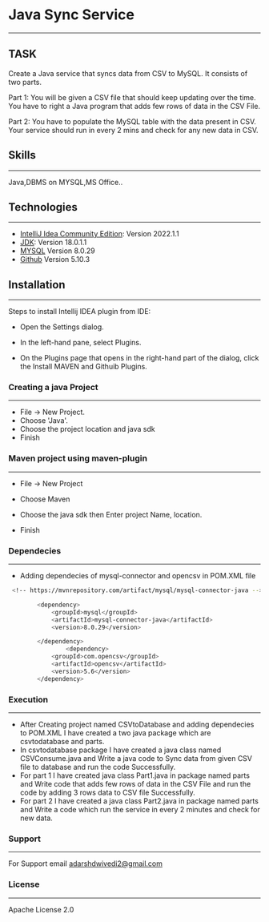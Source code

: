 
# Java Sync Service
***
## TASK
Create a Java service that syncs data from CSV to MySQL. It consists of two parts.

Part 1: You will be given a CSV file that should keep updating over the time. You have to right a Java program that adds few rows of data in the CSV File.

Part 2: You have to populate the MySQL table with the data present in CSV. Your service should run in every 2 mins and check for any new data in CSV.

## Skills
***
Java,DBMS on MYSQL,MS Office..

## Technologies
***
* [IntelliJ Idea Community Edition](https://www.jetbrains.com/idea/download/?fromIDE=#section=windows): Version 2022.1.1
* [JDK](https://download.oracle.com/java/18/latest/jdk-18_windows-x64_bin.msi): Version  18.0.1.1
* [MYSQL](https://dev.mysql.com/downloads/mysql/) Version 8.0.29
* [Github](https://github.com/) Version 5.10.3

## Installation
***


Steps to install Intellij IDEA plugin from IDE:

* Open the Settings dialog.

* In the left-hand pane, select Plugins.

* On the Plugins page that opens in the right-hand part of the dialog, click the Install MAVEN and Githuib Plugins.

### Creating a java Project
***
* File -> New Project.
* Choose 'Java'.
* Choose the project location and java sdk
* Finish

### Maven project using maven-plugin
***
* File -> New Project

* Choose Maven
* Choose the  java sdk then Enter project Name, location.
* Finish
### Dependecies
***
* Adding dependecies of mysql-connector and opencsv in POM.XML file

```bash
 <!-- https://mvnrepository.com/artifact/mysql/mysql-connector-java -->

        <dependency>
            <groupId>mysql</groupId>
            <artifactId>mysql-connector-java</artifactId>
            <version>8.0.29</version>

        </dependency>
                <dependency>
            <groupId>com.opencsv</groupId>
            <artifactId>opencsv</artifactId>
            <version>5.6</version>
        </dependency>
```
### Execution
***
* After Creating project named CSVtoDatabase and adding dependecies to POM.XML I have created a two java package which are csvtodatabase and parts.
* In csvtodatabase package I have created a java class named CSVConsume.java and Write a java code to Sync data from given CSV file to database and run the code Successfully.
* For part 1 I have created java class Part1.java in package named parts and Write code  that adds few rows of data in the CSV File and run the code by adding 3 rows data to CSV file Successfully.
* For part 2 I have created a java class Part2.java in package named parts and Write a code which run the service in every 2 minutes and check for new data.


### Support
***
For Support email adarshdwivedi2@gmail.com

### License
***
Apache License 2.0



